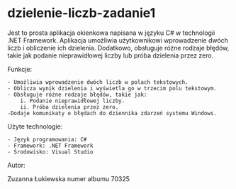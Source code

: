 ﻿# dzielenie-liczb-zadanie1

Jest to prosta aplikacja okienkowa napisana w języku C# w technologii .NET Framework. Aplikacja umożliwia użytkownikowi wprowadzenie dwóch liczb i obliczenie ich dzielenia. Dodatkowo, obsługuje różne rodzaje błędów, takie jak podanie nieprawidłowej liczby lub próba dzielenia przez zero.

Funkcje:

    - Umożliwia wprowadzenie dwóch liczb w polach tekstowych.
    - Oblicza wynik dzielenia i wyświetla go w trzecim polu tekstowym.
    - Obsługuje różne rodzaje błędów, takie jak:
        i. Podanie nieprawidłowej liczby.
        ii. Próba dzielenia przez zero.
    -Dodaje komunikaty o błędach do dziennika zdarzeń systemu Windows.

Użyte technologie:

    - Język programowania: C#
    - Framework: .NET Framework
    - Środowisko: Visual Studio

Autor:

Zuzanna Łukiewska numer albumu 70325
